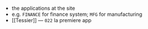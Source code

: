- the applications at the site
- e.g. `FINANCE` for finance system; `MFG` for manufacturing
- [[Tessier]] — `022` la premiere app
